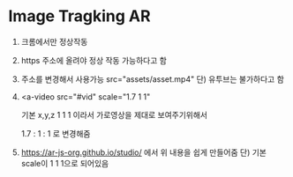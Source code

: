 # Image Tragking AR


1. 크롬에서만 정상작동

2. https 주소에 올려야 정상 작동 가능하다고 함

3. 주소를 변경해서 사용가능 src="assets/asset.mp4" 
단) 유투브는 불가하다고 함

4. <a-video src="#vid" scale="1.7 1 1"
   
   기본 x,y,z 1 1 1 이라서 가로영상을 제대로 보여주기위해서 
   
   1.7 : 1 : 1 로 변경해줌 
5. https://ar-js-org.github.io/studio/ 에서 위 내용을 쉽게 만들어줌
   단) 기본 scale이 1 1 1으로 되어있음
